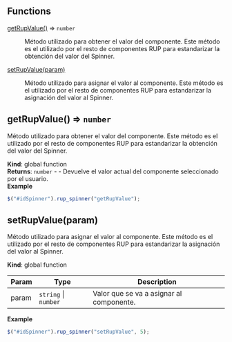 ## Functions

<dl>
<dt><a href="#getRupValue">getRupValue()</a> ⇒ <code>number</code></dt>
<dd><p>Método utilizado para obtener el valor del componente. Este método es el utilizado
            por el resto de componentes RUP para estandarizar la obtención del valor del Spinner.</p>
</dd>
<dt><a href="#setRupValue">setRupValue(param)</a></dt>
<dd><p>Método utilizado para asignar el valor al componente. Este método es el utilizado por
            el resto de componentes RUP para estandarizar la asignación del valor al Spinner.</p>
</dd>
</dl>

<a name="getRupValue"></a>

## getRupValue() ⇒ <code>number</code>
Método utilizado para obtener el valor del componente. Este método es el utilizado
        	por el resto de componentes RUP para estandarizar la obtención del valor del Spinner.

**Kind**: global function  
**Returns**: <code>number</code> - - Devuelve el valor actual del componente seleccionado por el usuario.  
**Example**  
```js
$("#idSpinner").rup_spinner("getRupValue");
```
<a name="setRupValue"></a>

## setRupValue(param)
Método utilizado para asignar el valor al componente. Este método es el utilizado por
    		el resto de componentes RUP para estandarizar la asignación del valor al Spinner.

**Kind**: global function  

| Param | Type | Description |
| --- | --- | --- |
| param | <code>string</code> \| <code>number</code> | Valor que se va a asignar al componente. |

**Example**  
```js
$("#idSpinner").rup_spinner("setRupValue", 5);
```
